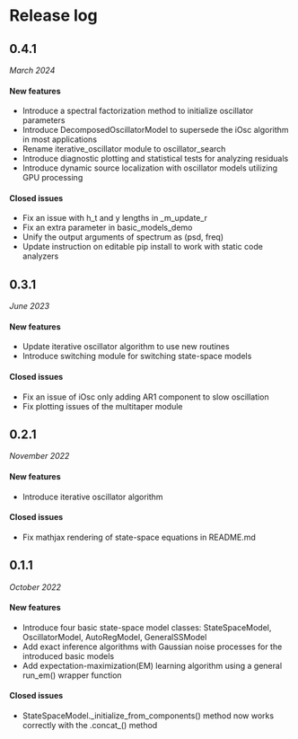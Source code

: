 # Release log

## 0.4.1
*March 2024*

#### New features

- Introduce a spectral factorization method to initialize oscillator parameters
- Introduce DecomposedOscillatorModel to supersede the iOsc algorithm in most applications
- Rename iterative_oscillator module to oscillator_search
- Introduce diagnostic plotting and statistical tests for analyzing residuals
- Introduce dynamic source localization with oscillator models utilizing GPU processing

#### Closed issues

- Fix an issue with h_t and y lengths in _m_update_r
- Fix an extra parameter in basic_models_demo
- Unify the output arguments of spectrum as (psd, freq)
- Update instruction on editable pip install to work with static code analyzers

## 0.3.1
*June 2023*

#### New features

- Update iterative oscillator algorithm to use new routines
- Introduce switching module for switching state-space models

#### Closed issues

- Fix an issue of iOsc only adding AR1 component to slow oscillation
- Fix plotting issues of the multitaper module

## 0.2.1
*November 2022*

#### New features

- Introduce iterative oscillator algorithm

#### Closed issues

- Fix mathjax rendering of state-space equations in README.md

## 0.1.1
*October 2022*

#### New features

- Introduce four basic state-space model classes: StateSpaceModel, OscillatorModel, AutoRegModel, GeneralSSModel
- Add exact inference algorithms with Gaussian noise processes for the introduced basic models
- Add expectation-maximization(EM) learning algorithm using a general run_em() wrapper function

#### Closed issues

- StateSpaceModel.\_initialize_from_components() method now works correctly with the .concat\_() method
